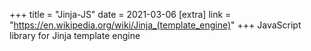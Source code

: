+++
title = "Jinja-JS"
date = 2021-03-06
[extra]
link = "https://en.wikipedia.org/wiki/Jinja_(template_engine)"
+++
JavaScript library for Jinja template engine

